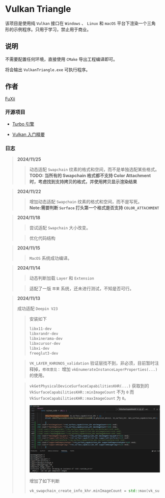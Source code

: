 # Vulkan Triangle

该项目是使用纯 `Vulkan` 接口在 `Windows` 、 `Linux` 和 `macOS` 平台下渲染一个三角形的示例程序。只用于学习，禁止用于商业。

## 说明

不需要配置任何环境，直接使用 `CMake` 导出工程编译即可。

将会输出 `VulkanTriangle.exe` 可执行程序。

## 作者

[FuXii](https://github.com/FuXiii)

### 开源项目

* [Turbo  引擎](https://github.com/FuXiii/Turbo)

* [Vulkan 入门精要](https://fuxiii.github.io/Essentials.of.Vulkan/index.html)

### 日志

> **2024/11/25**
>
> >动态适配 `Swapchain` 纹素的格式和空间，而不是单独选配某些格式。  
> >**TODO: 当所有的 Swapchain 格式都不支持 Color Attachment 时，考虑找到支持拷贝的格式，并使用拷贝显示渲染结果**

> **2024/11/22**
>
> >增加动态适配 `Swapchain` 纹素的格式和空间，而不是写死。  
> >**Note:需要判断 `Surface` 打头第一个格式是否支持 `COLOR_ATTACHMENT`**

> **2024/11/18**
>
> >尝试适配 `Swapchain` 大小改变。
>
> >优化代码结构

> **2024/11/15**
>
> >`MacOS` 系统成功编译。

> **2024/11/14**
>
> >动态判断加载 `Layer` 和 `Extension`
>
> >适配了一版 `苹果` 系统，还未进行测试，不知是否可行。

> **2024/11/13**
>
> 成功适配 `Deepin V23`
>
> >安装如下
> >
> > ``` console
> > libx11-dev
> > libxrandr-dev 
> > libxinerama-dev
> > libxcursor-dev
> > libxi-dev
> > freeglut3-dev
> > ```
>
> > `VK_LAYER_KHRONOS_validation` 验证层找不到，非必须，目前暂时注释掉，`修改意见：` 增加 `vkEnumerateInstanceLayerProperties(...)` 的使用。
>
> > `vkGetPhysicalDeviceSurfaceCapabilitiesKHR(...)` 获取到的 `VkSurfaceCapabilitiesKHR::minImageCount` 不为 `0` 而 `VkSurfaceCapabilitiesKHR::maxImageCount` 为 `0`。
>>
>> ![test](./doc/surface_max_min_image.png)
>>
>> 增加了如下判断
>>
>> ```cpp
>>vk_swapchain_create_info_khr.minImageCount = std::max(vk_surface_capabilities_khrminImageCount, vk_surface_capabilities_khr.maxImageCount);
>> ```
